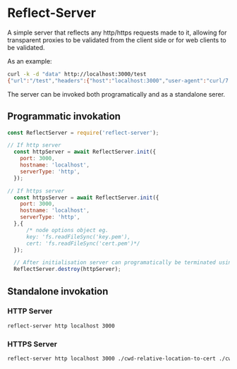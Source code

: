# Reflect-Server

A simple server that reflects any http/https requests made to it, allowing for transparent proxies to be validated from the client side or for web clients to be validated.

As an example:

``` bash
curl -k -d "data" http://localhost:3000/test
{"url":"/test","headers":{"host":"localhost:3000","user-agent":"curl/7.47.0","accept":"*/*","content-length":"4","content-type":"application/x-www-form-urlencoded"},"body":"data","method":"POST"}
```

The server can be invoked both programatically and as a standalone serer.

## Programmatic invokation

``` javascript
const ReflectServer = require('reflect-server');

// If http server
  const httpServer = await ReflectServer.init({
    port: 3000,
    hostname: 'localhost',
    serverType: 'http',
  });

// If https server
  const httpsServer = await ReflectServer.init({
    port: 3000,
    hostname: 'localhost',
    serverType: 'http',
  },{
      /* node options object eg.
      key: 'fs.readFileSync('key.pem'),
      cert: 'fs.readFileSync('cert.pem')*/
  });

  // After initialisation server can programatically be terminated using
  ReflectServer.destroy(httpServer);

```

## Standalone invokation

### HTTP Server

``` bash
reflect-server http localhost 3000
```

### HTTPS Server

``` bash
reflect-server http localhost 3000 ./cwd-relative-location-to-cert ./cwd-relative-location-to-key
```